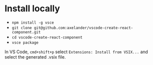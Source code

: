 # Install locally
- `npm install -g vsce`
- `git clone git@github.com:axelander/vscode-create-react-component.git`
- `cd vscode-create-react-component`
- `vsce package`

In VS Code, `cmd+shift+p` select `Extensions: Install from VSIX...` and select the generated .vsix file.
